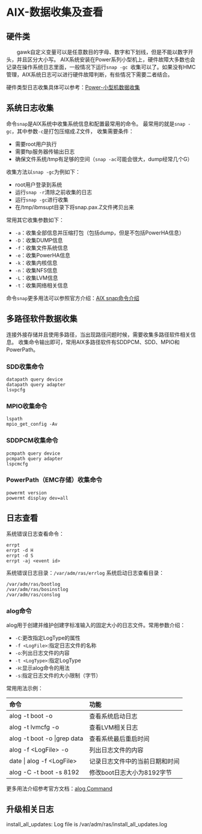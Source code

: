 # AIX-数据收集及查看
## 硬件类
&#8195;&#8195;gawk自定义变量可以是任意数目的字母、数字和下划线，但是不能以数字开头，并且区分大小写。
AIX系统安装在Power系列小型机上，硬件故障大多数也会记录在操作系统日志里面，一般情况下运行`snap -gc `收集可以了。如果没有HMC管理，AIX系统日志可以进行硬件故障判断，有些情况下需要二者结合。

硬件类型日志收集具体可以参考：[Power-小型机数据收集](https://bond-huang.github.io/huang/01-IBM_Power_System/02-Power_System/01-Power-%E5%B0%8F%E5%9E%8B%E6%9C%BA%E6%95%B0%E6%8D%AE%E6%94%B6%E9%9B%86.html)

## 系统日志收集
命令`snap`是AIX系统中收集系统信息和配置最常用的命令。
最常用的就是`snap -gc`，其中参数`-c`是打包压缩成.Z文件，
收集需要条件：
- 需要root用户执行
- 需要ftp服务器传输出日志
- 确保文件系统/tmp有足够的空间（`snap -ac`可能会很大，dump经常几个G）

收集方法以`snap -gc`为例如下：
- root用户登录到系统
- 运行`snap -r`清除之前收集的日志
- 运行`snap -gc`进行收集
- 在/tmp/ibmsupt目录下将snap.pax.Z文件拷贝出来

常用其它收集参数如下：
- `-a`：收集全部信息并压缩打包（包括dump，但是不包括PowerHA信息）
- `-D`：收集DUMP信息
- `-f`：收集文件系统信息
- `-e`：收集PowerHA信息
- `-k`：收集内核信息
- `-n`：收集NFS信息
- `-L`：收集LVM信息
- `-t`：收集网络相关信息

命令`snap`更多用法可以参照官方介绍：[AIX snap命令介绍](https://www.ibm.com/support/knowledgecenter/zh/ssw_aix_72/s_commands/snap.html)

## 多路径软件数据收集
连接外接存储并且使用多路径，当出现路径问题时候，需要收集多路径软件相关信息。
收集命令输出即可，常用AIX多路径软件有SDDPCM、SDD、MPIO和PowerPath。
### SDD收集命令
```shell
datapath query device
datapath query adapter
lsvpcfg
```
### MPIO收集命令
```shell
lspath
mpio_get_config -Av
```
### SDDPCM收集命令
```shell
pcmpath query device
pcmpath query adapter
lspcmcfg
```
### PowerPath（EMC存储）收集命令
```shell
powermt version
powermt display dev=all
```
## 日志查看
系统错误日志查看命令：
```
errpt
errpt -d H
errpt -d S
errpt -aj <event id>
```
系统错误日志目录：`/var/adm/ras/errlog`
系统启动日志查看目录：
```
/var/adm/ras/bootlog
/var/adm/ras/bosinstlog
/var/adm/ras/conslog
```
### alog命令
alog用于创建并维护创建字标准输入的固定大小的日志文件。常用参数介绍：
- `-C`:更改指定LogType的属性
- `-f <LogFile>`:指定日志文件的名称
- `-o`:列出日志文件的内容
- `-t <LogType>`:指定LogType
- `-H`:显示alog命令的用法
- `-s`:指定日志文件的大小限制（字节）

常用用法示例：

命令|功能
:---|:---
alog -t boot -o |查看系统启动日志
alog -t lvmcfg -o |查看LVM相关日志
alog -t boot -o &#124;grep data|查看系统最后重启时间
alog -f &#60;LogFile&#62; -o|列出日志文件的内容
date &#124; alog -f &#60;LogFile&#62;|记录日志文件中的当前日期和时间
alog -C -t boot -s 8192|修改boot日志大小为8192字节

更多用法介绍参考官方文档：[alog Command](https://www.ibm.com/support/knowledgecenter/ssw_aix_71/a_commands/alog.html)

## 升级相关日志
install_all_updates: Log file is /var/adm/ras/install_all_updates.log